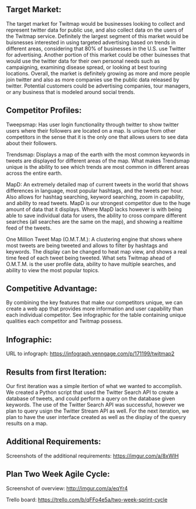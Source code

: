 ## Target Market:
The target market for Twitmap would be businesses looking to collect and represent twitter data for public use, and also collect data on the users of the Twitmap service. Definitely the largest segment of this market would be buisnesses interested in using targeted advertising based on trends in different areas, considering that 80% of businesses in the U.S. use Twitter for advertising. Another portion of this market could be other buinesses that would use the twitter data for their own personal needs such as campaigning, examining disease spread, or looking at best touring locations. Overall, the market is definitely growing as more and more people join twitter and also as more companies use the public data released by twitter. Potential customers could be advertising companies, tour managers, or any business that is modeled around social trends.

## Competitor Profiles:
Tweepsmap: Has user login functionality through twitter to show twitter users where their followers are located on a map. Is unique 
          from other competitors in the sense that it is the only one that allows users to see data about their followers.   
          
Trendsmap: Displays a map of the earth with the most common keywords in tweets are displayed for different areas of the map. What 
          makes Trendsmap unique is the ability to see which trends are most common in different areas across the entire earth. 
          
MapD: An extremely detailed map of current tweets in the world that shows differences in language, most popular hashtags, and the
tweets per hour. Also allows for hashtag searching, keyword searching, zoom in capability, and ability to read tweets. MapD is  our strongest competitor due to the huge amount of data that it displays. Where MapD lacks however is with being able to save
individual data for users, the ability to cross compare different searches (all searches are the same on the map), and showing a realtime feed of the tweets.
          
One Million Tweet Map (O.M.T.M.): A clustering engine that shows where most tweets are being tweeted and allows to filter by hashtags     and keywords. The display can be changed to heat map view, and shows a real time feed of each tweet being tweeted. What sets Twitmap
    ahead of O.M.T.M. is the user profile data, ability to have multiple searches, and ability to view the most popular topics. 

## Competitive Advantage:
By combining the key features that make our competitors unique, we can create a web app that provides more information and user capability than each individual competitor.  See infographic for the table containing unique qualities each competitor and Twitmap possess.
## Infographic:
URL to infograph: https://infograph.venngage.com/p/171199/twitmap2

## Results from first Iteration:
Our first iteration was a simple itertion of what we wanted to accomplish. We created a Python script that used the Twitter Search API to create a database of tweets, and could perform a query on the database given keywords. The use of the Twitter Search API was successful, however we plan to query usign the Twitter Stream API as well. For the next iteration, we plan to have the user interface created as well as the display of the quesry results on a map.

## Additional Requirements:

Screenshots of the additional requirements: https://imgur.com/a/8xWIH

## Plan Two Week Agile Cycle:

Screenshot of overview: http://imgur.com/a/eqYr4

Trello board: https://trello.com/b/qFFo4e5a/two-week-sprint-cycle
